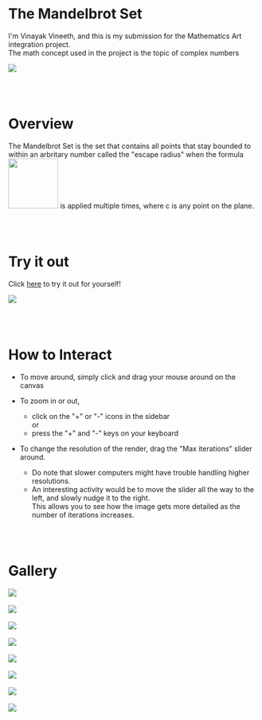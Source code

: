 # The Mandelbrot Set

I'm Vinayak Vineeth, and this is my submission for the Mathematics Art integration project.  
The math concept used in the project is the topic of complex numbers

<img src="readme-assets/img-1.png"/>

<br /><br />

# Overview

The Mandelbrot Set is the set that contains all points that stay bounded to within an arbritary number called the "escape radius" when the formula <img src="readme-assets/equation.png" width="100" /> is applied multiple times, where c is any point on the plane.

<br /><br />

# Try it out

Click [here](https://theicycoldpenguin.github.io/Mandelbrot-Set/) to try it out for yourself!

<img src="readme-assets/img-0.png"/>

<br /><br />

# How to Interact

-   To move around, simply click and drag your mouse around on the canvas
-   To zoom in or out,

    -   click on the "+" or "-" icons in the sidebar  
        or
    -   press the "+" and "-" keys on your keyboard

-   To change the resolution of the render, drag the "Max iterations" slider around.
    -   Do note that slower computers might have trouble handling higher resolutions.
    -   An interesting activity would be to move the slider all the way to the left, and slowly nudge it to the right.  
        This allows you to see how the image gets more detailed as the number of iterations increases.

<br /><br />

# Gallery

<img src="readme-assets/img-1.png"/><br /><br />
<img src="readme-assets/img-2.png"/><br /><br />
<img src="readme-assets/img-3.png"/><br /><br />
<img src="readme-assets/img-4.png"/><br /><br />
<img src="readme-assets/img-5.png"/><br /><br />
<img src="readme-assets/img-6.png"/><br /><br />
<img src="readme-assets/img-7.png"/><br /><br />
<img src="readme-assets/img-8.png"/><br /><br />
